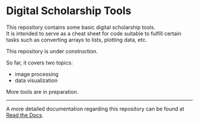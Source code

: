 # Digital Scholarship Tools  

This repository contains some basic digital scholarship tools.  
It is intended to serve as a cheat sheet for code suitable to fulfill certain
tasks such as converting arrays to lists, plotting data, etc.   

This repository is under construction.  

So far, it covers two topics:
- image processing
- data visualization

 More tools are in preparation.

 ---

 A more detailed documentation regarding this repository can be found at [Read the Docs](https://digital-scholarship-tools.readthedocs.io/en/latest/index.html).
